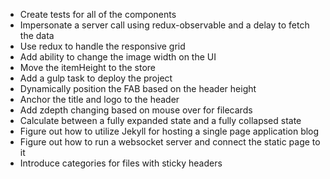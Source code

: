  - Create tests for all of the components
 - Impersonate a server call using redux-observable and a delay to fetch the data
 - Use redux to handle the responsive grid
 - Add ability to change the image width on the UI
 - Move the itemHeight to the store
 - Add a gulp task to deploy the project
 - Dynamically position the FAB based on the header height
 - Anchor the title and logo to the header
 - Add zdepth changing based on mouse over for filecards
 - Calculate between a fully expanded state and a fully collapsed state
 - Figure out how to utilize Jekyll for hosting a single page application blog
 - Figure out how to run a websocket server and connect the static page to it
 - Introduce categories for files with sticky headers
